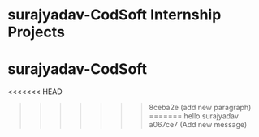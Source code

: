 
# surajyadav-CodSoft Internship Projects

# surajyadav-CodSoft

<<<<<<< HEAD

>>>>>>> 8ceba2e (add new paragraph)
=======
hello surajyadav
>>>>>>> a067ce7 (Add new message)
